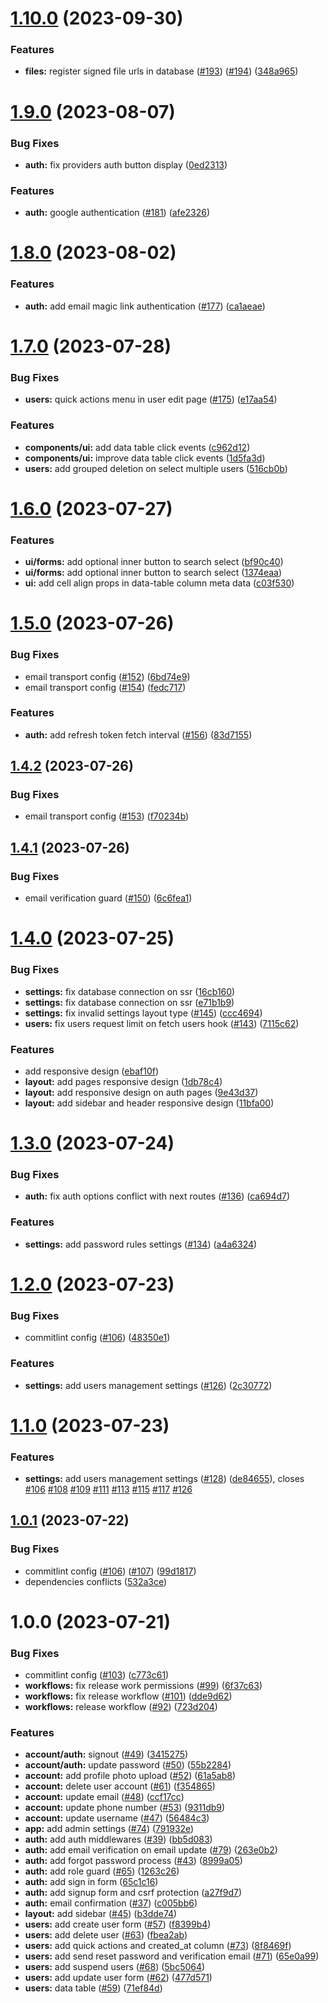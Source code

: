 # [1.10.0](https://github.com/BryanBerger98/lodge-v2/compare/v1.9.0...v1.10.0) (2023-09-30)


### Features

* **files:** register signed file urls in database ([#193](https://github.com/BryanBerger98/lodge-v2/issues/193)) ([#194](https://github.com/BryanBerger98/lodge-v2/issues/194)) ([348a965](https://github.com/BryanBerger98/lodge-v2/commit/348a965e92e5117db527611add31d045f95a330f))

# [1.9.0](https://github.com/BryanBerger98/lodge-v2/compare/v1.8.0...v1.9.0) (2023-08-07)


### Bug Fixes

* **auth:** fix providers auth button display ([0ed2313](https://github.com/BryanBerger98/lodge-v2/commit/0ed2313364650240b483ff7027e14e991a6cb3c0))


### Features

* **auth:** google authentication ([#181](https://github.com/BryanBerger98/lodge-v2/issues/181)) ([afe2326](https://github.com/BryanBerger98/lodge-v2/commit/afe2326f398060a221657b3662ff0d5f41596150))

# [1.8.0](https://github.com/BryanBerger98/lodge-v2/compare/v1.7.0...v1.8.0) (2023-08-02)


### Features

* **auth:** add email magic link authentication ([#177](https://github.com/BryanBerger98/lodge-v2/issues/177)) ([ca1aeae](https://github.com/BryanBerger98/lodge-v2/commit/ca1aeaea8003384569dbbe6cfd6717a8e8d61de6))

# [1.7.0](https://github.com/BryanBerger98/lodge-v2/compare/v1.6.0...v1.7.0) (2023-07-28)


### Bug Fixes

* **users:** quick actions menu in user edit page ([#175](https://github.com/BryanBerger98/lodge-v2/issues/175)) ([e17aa54](https://github.com/BryanBerger98/lodge-v2/commit/e17aa54f74fae3fa1827731def88774e844eed53))


### Features

* **components/ui:** add data table click events ([c962d12](https://github.com/BryanBerger98/lodge-v2/commit/c962d12dea97d5d6b4789527df903fce1dcb1d0a))
* **components/ui:** improve data table click events ([1d5fa3d](https://github.com/BryanBerger98/lodge-v2/commit/1d5fa3dfc66ab0a7dd3cbe8656c41f707927ac76))
* **users:** add grouped deletion on select multiple users ([516cb0b](https://github.com/BryanBerger98/lodge-v2/commit/516cb0bbb9d9a88ebef584d50e70a7d915fc93fa))

# [1.6.0](https://github.com/BryanBerger98/lodge-v2/compare/v1.5.0...v1.6.0) (2023-07-27)


### Features

* **ui/forms:** add optional inner button to search select ([bf90c40](https://github.com/BryanBerger98/lodge-v2/commit/bf90c40e1671cf0e0188acd050f1926b0e73399b))
* **ui/forms:** add optional inner button to search select ([1374eaa](https://github.com/BryanBerger98/lodge-v2/commit/1374eaae9fa5b0c32a52f9004e80369bd49f404c))
* **ui:** add cell align props in data-table column meta data ([c03f530](https://github.com/BryanBerger98/lodge-v2/commit/c03f5306681fc006f571c0ef24a9facc910fda37))

# [1.5.0](https://github.com/BryanBerger98/lodge-v2/compare/v1.4.2...v1.5.0) (2023-07-26)


### Bug Fixes

* email transport config ([#152](https://github.com/BryanBerger98/lodge-v2/issues/152)) ([6bd74e9](https://github.com/BryanBerger98/lodge-v2/commit/6bd74e9d0d51706b3f0496e546fef455b13ebbf5))
* email transport config ([#154](https://github.com/BryanBerger98/lodge-v2/issues/154)) ([fedc717](https://github.com/BryanBerger98/lodge-v2/commit/fedc7176ad276bf027383efb755daf76c03cbc7a))


### Features

* **auth:** add refresh token fetch interval ([#156](https://github.com/BryanBerger98/lodge-v2/issues/156)) ([83d7155](https://github.com/BryanBerger98/lodge-v2/commit/83d7155978c554b3e3807b56e78e46ec1aca0148))

## [1.4.2](https://github.com/BryanBerger98/lodge-v2/compare/v1.4.1...v1.4.2) (2023-07-26)


### Bug Fixes

* email transport config ([#153](https://github.com/BryanBerger98/lodge-v2/issues/153)) ([f70234b](https://github.com/BryanBerger98/lodge-v2/commit/f70234b58de84dd45955c1383cf4bccaaa7bbdca))

## [1.4.1](https://github.com/BryanBerger98/lodge-v2/compare/v1.4.0...v1.4.1) (2023-07-26)


### Bug Fixes

* email verification guard ([#150](https://github.com/BryanBerger98/lodge-v2/issues/150)) ([6c6fea1](https://github.com/BryanBerger98/lodge-v2/commit/6c6fea143d6a9be1e14482cab3ebdfeeb14f26a4))

# [1.4.0](https://github.com/BryanBerger98/lodge-v2/compare/v1.3.0...v1.4.0) (2023-07-25)


### Bug Fixes

* **settings:** fix database connection on ssr ([16cb160](https://github.com/BryanBerger98/lodge-v2/commit/16cb160ad037644b7f932edc0102d1fc0e972bdb))
* **settings:** fix database connection on ssr ([e71b1b9](https://github.com/BryanBerger98/lodge-v2/commit/e71b1b987af677b1decaedd295fdaa597166fbde))
* **settings:** fix invalid settings layout type ([#145](https://github.com/BryanBerger98/lodge-v2/issues/145)) ([ccc4694](https://github.com/BryanBerger98/lodge-v2/commit/ccc469457addf62f7753b092bdb174d8c042f586))
* **users:** fix users request limit on fetch users hook ([#143](https://github.com/BryanBerger98/lodge-v2/issues/143)) ([7115c62](https://github.com/BryanBerger98/lodge-v2/commit/7115c62fdec9be705e85223010c6cb42b61a7490))


### Features

* add responsive design ([ebaf10f](https://github.com/BryanBerger98/lodge-v2/commit/ebaf10fcd71c70bd3076ff95ded0892d6df35bdc))
* **layout:** add pages responsive design ([1db78c4](https://github.com/BryanBerger98/lodge-v2/commit/1db78c4d182dac513556be3be84e876b0c1d8d80))
* **layout:** add responsive design on auth pages ([9e43d37](https://github.com/BryanBerger98/lodge-v2/commit/9e43d378fae4393a4b6d1f4be806cfa913498b58))
* **layout:** add sidebar and header responsive design ([11bfa00](https://github.com/BryanBerger98/lodge-v2/commit/11bfa0049253bbdc0c38ad05d0813565a55be985))

# [1.3.0](https://github.com/BryanBerger98/lodge-v2/compare/v1.2.0...v1.3.0) (2023-07-24)


### Bug Fixes

* **auth:** fix auth options conflict with next routes ([#136](https://github.com/BryanBerger98/lodge-v2/issues/136)) ([ca694d7](https://github.com/BryanBerger98/lodge-v2/commit/ca694d7d1ec770c973fb422e547efd217ddc7cb1))


### Features

* **settings:** add password rules settings ([#134](https://github.com/BryanBerger98/lodge-v2/issues/134)) ([a4a6324](https://github.com/BryanBerger98/lodge-v2/commit/a4a6324a7b2b31ed1280bd06eda9d7d30cd1355b))

# [1.2.0](https://github.com/BryanBerger98/lodge-v2/compare/v1.1.0...v1.2.0) (2023-07-23)


### Bug Fixes

* commitlint config ([#106](https://github.com/BryanBerger98/lodge-v2/issues/106)) ([48350e1](https://github.com/BryanBerger98/lodge-v2/commit/48350e1bb226c3e5e9f3be414a214ac02d27d5ba))


### Features

* **settings:** add users management settings ([#126](https://github.com/BryanBerger98/lodge-v2/issues/126)) ([2c30772](https://github.com/BryanBerger98/lodge-v2/commit/2c307724e195a20b521b8273553ca1f70f5160c1))

# [1.1.0](https://github.com/BryanBerger98/lodge-v2/compare/v1.0.1...v1.1.0) (2023-07-23)


### Features

* **settings:** add users management settings ([#128](https://github.com/BryanBerger98/lodge-v2/issues/128)) ([de84655](https://github.com/BryanBerger98/lodge-v2/commit/de84655b7fa12aa2e4836ca8c4bf929286899c70)), closes [#106](https://github.com/BryanBerger98/lodge-v2/issues/106) [#108](https://github.com/BryanBerger98/lodge-v2/issues/108) [#109](https://github.com/BryanBerger98/lodge-v2/issues/109) [#111](https://github.com/BryanBerger98/lodge-v2/issues/111) [#113](https://github.com/BryanBerger98/lodge-v2/issues/113) [#115](https://github.com/BryanBerger98/lodge-v2/issues/115) [#117](https://github.com/BryanBerger98/lodge-v2/issues/117) [#126](https://github.com/BryanBerger98/lodge-v2/issues/126)

## [1.0.1](https://github.com/BryanBerger98/lodge-v2/compare/v1.0.0...v1.0.1) (2023-07-22)


### Bug Fixes

* commitlint config ([#106](https://github.com/BryanBerger98/lodge-v2/issues/106)) ([#107](https://github.com/BryanBerger98/lodge-v2/issues/107)) ([99d1817](https://github.com/BryanBerger98/lodge-v2/commit/99d1817eccac1e9931b9f7f2df6d3cda4af390a7))
* dependencies conflicts ([532a3ce](https://github.com/BryanBerger98/lodge-v2/commit/532a3ced9e5d442ca77bc48f699ebef27ccd6f06))

# 1.0.0 (2023-07-21)


### Bug Fixes

* commitlint config ([#103](https://github.com/BryanBerger98/lodge-v2/issues/103)) ([c773c61](https://github.com/BryanBerger98/lodge-v2/commit/c773c61fca77f7d497da41a7bbad52827ec13be4))
* **workflows:** fix release work permissions ([#99](https://github.com/BryanBerger98/lodge-v2/issues/99)) ([6f37c63](https://github.com/BryanBerger98/lodge-v2/commit/6f37c632ac145169c7942fa407bc74b4ddeb2bf8))
* **workflows:** fix release workflow ([#101](https://github.com/BryanBerger98/lodge-v2/issues/101)) ([dde9d62](https://github.com/BryanBerger98/lodge-v2/commit/dde9d624e1d720ea8ee0c139cbac5da229d812e6))
* **workflows:** release workflow ([#92](https://github.com/BryanBerger98/lodge-v2/issues/92)) ([723d204](https://github.com/BryanBerger98/lodge-v2/commit/723d204f7665f095af8a4b400bf9164465347091))


### Features

* **account/auth:** signout ([#49](https://github.com/BryanBerger98/lodge-v2/issues/49)) ([3415275](https://github.com/BryanBerger98/lodge-v2/commit/3415275d9e75b9efb08b3507d7e3795062c1cc2d))
* **account/auth:** update password ([#50](https://github.com/BryanBerger98/lodge-v2/issues/50)) ([55b2284](https://github.com/BryanBerger98/lodge-v2/commit/55b22843e34a6f9fa6e3c065b77605af0c029015))
* **account:** add profile photo upload ([#52](https://github.com/BryanBerger98/lodge-v2/issues/52)) ([61a5ab8](https://github.com/BryanBerger98/lodge-v2/commit/61a5ab8ce82e11ca2a270f1798b5fce77bc8eb0f))
* **account:** delete user account ([#61](https://github.com/BryanBerger98/lodge-v2/issues/61)) ([f354865](https://github.com/BryanBerger98/lodge-v2/commit/f3548651f589870e89d5a0564950b46712f7105b))
* **account:** update email ([#48](https://github.com/BryanBerger98/lodge-v2/issues/48)) ([ccf17cc](https://github.com/BryanBerger98/lodge-v2/commit/ccf17cc9d13cf24d2914138c583b7cf91aad543d))
* **account:** update phone number ([#53](https://github.com/BryanBerger98/lodge-v2/issues/53)) ([9311db9](https://github.com/BryanBerger98/lodge-v2/commit/9311db9b8351554155c1dfed6f5708378d4924ea))
* **account:** update username ([#47](https://github.com/BryanBerger98/lodge-v2/issues/47)) ([56484c3](https://github.com/BryanBerger98/lodge-v2/commit/56484c377243e5cb5418cf9dd1d7dc005c0790c1))
* **app:** add admin settings ([#74](https://github.com/BryanBerger98/lodge-v2/issues/74)) ([791932e](https://github.com/BryanBerger98/lodge-v2/commit/791932ebed9b0bb7dfbd17f47a81fe41c59f2510))
* **auth:** add auth middlewares ([#39](https://github.com/BryanBerger98/lodge-v2/issues/39)) ([bb5d083](https://github.com/BryanBerger98/lodge-v2/commit/bb5d08389482c358b1dac1629655444b0665dae2))
* **auth:** add email verification on email update ([#79](https://github.com/BryanBerger98/lodge-v2/issues/79)) ([263e0b2](https://github.com/BryanBerger98/lodge-v2/commit/263e0b271d48bf33cb31f623dcc1d211c00d8971))
* **auth:** add forgot password process ([#43](https://github.com/BryanBerger98/lodge-v2/issues/43)) ([8999a05](https://github.com/BryanBerger98/lodge-v2/commit/8999a05ad3a8adf5cdc85bc93699e0efe6176daa))
* **auth:** add role guard ([#65](https://github.com/BryanBerger98/lodge-v2/issues/65)) ([1263c26](https://github.com/BryanBerger98/lodge-v2/commit/1263c261ba91481c8d554302aede78a56c62f706))
* **auth:** add sign in form ([65c1c16](https://github.com/BryanBerger98/lodge-v2/commit/65c1c1609c8918fbe5f81ff9ee81c3eb54078e1b))
* **auth:** add signup form and csrf protection ([a27f9d7](https://github.com/BryanBerger98/lodge-v2/commit/a27f9d7d61c9fad612ac7b4d22b0a2e2adfbb24a))
* **auth:** email confirmation ([#37](https://github.com/BryanBerger98/lodge-v2/issues/37)) ([c005bb6](https://github.com/BryanBerger98/lodge-v2/commit/c005bb6ee66067ee74adec506459568d72b14daf))
* **layout:** add sidebar ([#45](https://github.com/BryanBerger98/lodge-v2/issues/45)) ([b3dde74](https://github.com/BryanBerger98/lodge-v2/commit/b3dde744a3e3cb8297023e4cb69ccc17cdd60667))
* **users:** add create user form ([#57](https://github.com/BryanBerger98/lodge-v2/issues/57)) ([f8399b4](https://github.com/BryanBerger98/lodge-v2/commit/f8399b44312bd07c6ab0e57fbf8a14e4bdde5cbe))
* **users:** add delete user ([#63](https://github.com/BryanBerger98/lodge-v2/issues/63)) ([fbea2ab](https://github.com/BryanBerger98/lodge-v2/commit/fbea2ab46e4966b774c440baa4c2710e7b6ebb33))
* **users:** add quick actions and created_at column ([#73](https://github.com/BryanBerger98/lodge-v2/issues/73)) ([8f8469f](https://github.com/BryanBerger98/lodge-v2/commit/8f8469fb796dc0b224560e067f8aed7efd3ad8e7))
* **users:** add send reset password and verification email ([#71](https://github.com/BryanBerger98/lodge-v2/issues/71)) ([65e0a99](https://github.com/BryanBerger98/lodge-v2/commit/65e0a991df3916de869b3d505b18b7c62c01a343))
* **users:** add suspend users ([#68](https://github.com/BryanBerger98/lodge-v2/issues/68)) ([5bc5064](https://github.com/BryanBerger98/lodge-v2/commit/5bc50645bebaf6d10703f78750721d61a0715a1d))
* **users:** add update user form ([#62](https://github.com/BryanBerger98/lodge-v2/issues/62)) ([477d571](https://github.com/BryanBerger98/lodge-v2/commit/477d571e7ec6d4dc1b9043741c378f1d2577c527))
* **users:** data table ([#59](https://github.com/BryanBerger98/lodge-v2/issues/59)) ([71ef84d](https://github.com/BryanBerger98/lodge-v2/commit/71ef84d82b1da8b4a6162109df799de36985857c))
